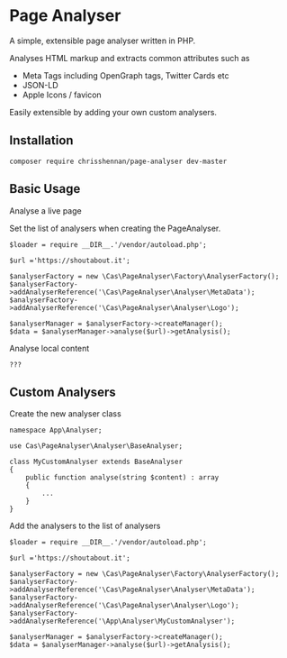 # Page Analyser

A simple, extensible page analyser written in PHP.

Analyses HTML markup and extracts common attributes such as

 - Meta Tags including OpenGraph tags, Twitter Cards etc
 - JSON-LD
 - Apple Icons / favicon

Easily extensible by adding your own custom analysers.

## Installation
```
composer require chrisshennan/page-analyser dev-master
```

## Basic Usage

Analyse a live page

Set the list of analysers when creating the PageAnalyser.

```
$loader = require __DIR__.'/vendor/autoload.php';

$url ='https://shoutabout.it';

$analyserFactory = new \Cas\PageAnalyser\Factory\AnalyserFactory();
$analyserFactory->addAnalyserReference('\Cas\PageAnalyser\Analyser\MetaData');
$analyserFactory->addAnalyserReference('\Cas\PageAnalyser\Analyser\Logo');

$analyserManager = $analyserFactory->createManager();
$data = $analyserManager->analyse($url)->getAnalysis();
```

Analyse local content
```
???
```

## Custom Analysers

Create the new analyser class
```
namespace App\Analyser;

use Cas\PageAnalyser\Analyser\BaseAnalyser;

class MyCustomAnalyser extends BaseAnalyser
{
    public function analyse(string $content) : array
    {
        ...
    }
}
```

Add the analysers to the list of analysers
```
$loader = require __DIR__.'/vendor/autoload.php';

$url ='https://shoutabout.it';

$analyserFactory = new \Cas\PageAnalyser\Factory\AnalyserFactory();
$analyserFactory->addAnalyserReference('\Cas\PageAnalyser\Analyser\MetaData');
$analyserFactory->addAnalyserReference('\Cas\PageAnalyser\Analyser\Logo');
$analyserFactory->addAnalyserReference('\App\Analyser\MyCustomAnalyser');

$analyserManager = $analyserFactory->createManager();
$data = $analyserManager->analyse($url)->getAnalysis();
```
